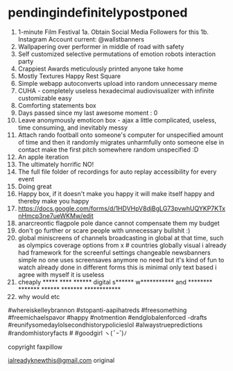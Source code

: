 # pendingindefinitelypostponed

1.  1-minute Film Festival
1a. Obtain Social Media Followers for this
1b. Instagram Account current: @wallstbanners
2.  Wallpapering over performer in middle of road with safety
3.  Self customized selective permutations of emotion robots interaction party
4.  Crappiest Awards meticulously printed anyone take home 
5.  Mostly Textures Happy Rest Square
6.  Simple webapp autoconverts upload into random unnecessary meme
7.  CUHA - completely useless hexadecimal audiovisualizer with infinite customizable easy
8.  Comforting statements box 
9.  Days passed since my last awesome moment : 0 
10.  Leave anonymously emoticon box - ajax a little complicated, useless, time consuming, and inevitably messy 
11.  Attach rando football onto someone's computer for unspecified amount of time and then it randomly migrates unharmfully onto someone else in contact make the first pitch somewhere random unspecified :D
12.  An apple iteration
13.  The ultimately horrific NO!
14.  The full file folder of recordings for auto replay accessibility for every event
25.  Doing great
26.  Happy box, if it doesn't make you happy it will make itself happy and thereby make you happy
27.  https://docs.google.com/forms/d/1HDVHpV8djBgLG73pvwhUQYKP7KTxnHmcp3ne7ueWKMw/edit
28.  anarcreontic flagpole pole dance cannot compensate them my budget
29.  don't go further or scare people with unnecessary bullshit :)
30.  global miniscreens of channels broadcasting in global at that time, such as olympics coverage options from x # countries globally visual i already had framework for the screenful settings changeable newsbanners simple no one uses screensaves anymore no need but it's kind of fun to watch already done in different forms this is  minimal only text based i agree with myself it is useless 
31.  cheaply ***** **** ****** digital s****** w*********** and ******** ******* ****** ******* ************ 
32.  why would etc


#whereiskelleybrannon #stopanti-aapihatreds #freesomething #freemichaelspavor #happy #notmention #endglobalenforced -drafts #reunifysomedaylolsecondhistorypolicieslol #alwaystruepredictions #randomhistoryfacts #  #goodgirl ヽ(*ﾟｰﾟ*)ﾉ

copyright faxpillow

ialreadyknewthis@gmail.com original
